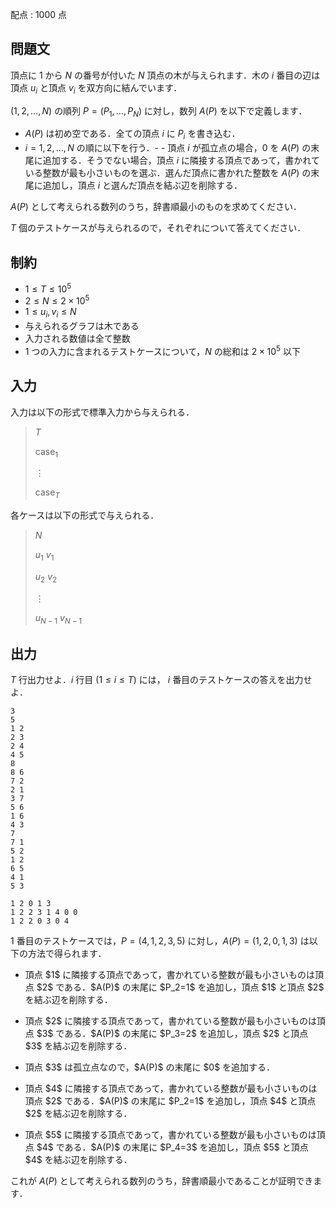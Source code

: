 配点 : $1000$ 点

## 問題文

頂点に $1$ から $N$ の番号が付いた $N$ 頂点の木が与えられます．木の $i$ 番目の辺は頂点 $u_i$ と頂点 $v_i$ を双方向に結んでいます．

$(1,2,\ldots,N)$ の順列 $P=(P_1,\ldots,P_N)$ に対し，数列 $A(P)$ を以下で定義します．

- $A(P)$ は初め空である．全ての頂点 $i$ に $P_i$ を書き込む．
- $i=1,2,\ldots,N$ の順に以下を行う．-   - 頂点 $i$ が孤立点の場合，$0$ を $A(P)$ の末尾に追加する．そうでない場合，頂点 $i$ に隣接する頂点であって，書かれている整数が最も小さいものを選ぶ．選んだ頂点に書かれた整数を $A(P)$ の末尾に追加し，頂点 $i$ と選んだ頂点を結ぶ辺を削除する．

$A(P)$ として考えられる数列のうち，辞書順最小のものを求めてください．

$T$ 個のテストケースが与えられるので，それぞれについて答えてください．

## 制約

- $1 \leq T \leq 10^5$
- $2 \leq N \leq 2 \times 10^5$
- $1\leq u_i,v_i\leq N$
- 与えられるグラフは木である
- 入力される数値は全て整数
- $1$ つの入力に含まれるテストケースについて，$N$ の総和は $2\times 10^5$ 以下

## 入力

入力は以下の形式で標準入力から与えられる．

> $T$
> 
> $\mathrm{case}_1$
> 
> $\vdots$
> 
> $\mathrm{case}_T$

各ケースは以下の形式で与えられる．

> $N$
> 
> $u_1$ $v_1$
> 
> $u_2$ $v_2$
> 
> $\vdots$
> 
> $u_{N-1}$ $v_{N-1}$

## 出力

$T$ 行出力せよ．$i$ 行目 $(1 \leq i \leq T)$ には， $i$ 番目のテストケースの答えを出力せよ．

```input1
3
5
1 2
2 3
2 4
4 5
8
8 6
7 2
2 1
3 7
5 6
1 6
4 3
7
7 1
5 2
1 2
6 5
4 1
5 3
```

```output1
1 2 0 1 3
1 2 2 3 1 4 0 0
1 2 2 0 3 0 4
```

$1$ 番目のテストケースでは，$P=(4,1,2,3,5)$ に対し，$A(P)=(1,2,0,1,3)$ は以下の方法で得られます．

- <p>頂点 $1$ に隣接する頂点であって，書かれている整数が最も小さいものは頂点 $2$ である．$A(P)$ の末尾に $P_2=1$ を追加し，頂点 $1$ と頂点 $2$ を結ぶ辺を削除する．</p>
- <p>頂点 $2$ に隣接する頂点であって，書かれている整数が最も小さいものは頂点 $3$ である．$A(P)$ の末尾に $P_3=2$ を追加し，頂点 $2$ と頂点 $3$ を結ぶ辺を削除する．</p>
- <p>頂点 $3$ は孤立点なので，$A(P)$ の末尾に $0$ を追加する．</p>
- <p>頂点 $4$ に隣接する頂点であって，書かれている整数が最も小さいものは頂点 $2$ である．$A(P)$ の末尾に $P_2=1$ を追加し，頂点 $4$ と頂点 $2$ を結ぶ辺を削除する．</p>
- <p>頂点 $5$ に隣接する頂点であって，書かれている整数が最も小さいものは頂点 $4$ である．$A(P)$ の末尾に $P_4=3$ を追加し，頂点 $5$ と頂点 $4$ を結ぶ辺を削除する．</p>

これが $A(P)$ として考えられる数列のうち，辞書順最小であることが証明できます．